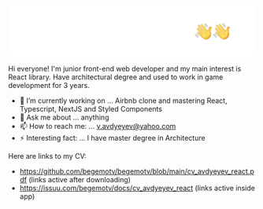 <img src="https://github.com/begemotv/begemotv/blob/main/hello2-01.jpg" alt="Hi image" />

<!--
**begemotv/begemotv** is a ✨ _special_ ✨ repository because its `README.md` (this file) appears on your GitHub profile.
-->

Hi everyone! I'm junior front-end web developer and my main interest is React library. Have architectural degree and used to work in game development for 3 years.

- 🔭 I’m currently working on ... Airbnb clone and mastering React, Typescript, NextJS and Styled Components
- 💬 Ask me about ... anything
- 📫 How to reach me: ... v.avdyeyev@yahoo.com
- ⚡ Interesting fact: ... I have master degree in Architecture

Here are links to my CV: 
- https://github.com/begemotv/begemotv/blob/main/cv_avdyeyev_react.pdf (links active after downloading)
- https://issuu.com/begemotv/docs/cv_avdyeyev_react (links active inside app)
